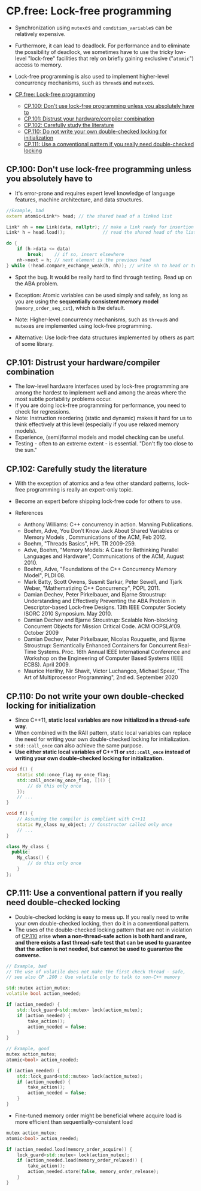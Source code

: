 # CP.free: Lock-free programming
- Synchronization using `mutex`es and `condition_variable`s can be relatively expensive.
- Furthermore, it can lead to deadlock. For performance and to eliminate the possibility of deadlock, we sometimes have to use the tricky low-level "lock-free" facilities that rely on briefly gaining exclusive ("`atomic`") access to memory.
- Lock-free programming is also used to implement higher-level concurrency mechanisms, such as `thread`s and `mutex`es.

- [CP.free: Lock-free programming](#cpfree-lock-free-programming)
  - [CP.100: Don't use lock-free programming unless you absolutely have to](#cp100-dont-use-lock-free-programming-unless-you-absolutely-have-to)
  - [CP.101: Distrust your hardware/compiler combination](#cp101-distrust-your-hardwarecompiler-combination)
  - [CP.102: Carefully study the literature](#cp102-carefully-study-the-literature)
  - [CP.110: Do not write your own double-checked locking for initialization](#cp110-do-not-write-your-own-double-checked-locking-for-initialization)
  - [CP.111: Use a conventional pattern if you really need double-checked locking](#cp111-use-a-conventional-pattern-if-you-really-need-double-checked-locking)

## CP.100: Don't use lock-free programming unless you absolutely have to
- It's error-prone and requires expert level knowledge of language features, machine architecture, and data structures.
```cpp
//Example, bad
extern atomic<Link*> head; // the shared head of a linked list

Link* nh = new Link(data, nullptr); // make a link ready for insertion
Link* h = head.load();              // read the shared head of the list

do {
    if (h->data <= data)
        break;    // if so, insert elsewhere
    nh->next = h; // next element is the previous head
} while (!head.compare_exchange_weak(h, nh)); // write nh to head or to h
```
- Spot the bug. It would be really hard to find through testing. Read up on the ABA problem.

- Exception: Atomic variables can be used simply and safely, as long as you are using the **sequentially consistent memory model** (`memory_order_seq_cst`), which is the default.
- Note: Higher-level concurrency mechanisms, such as `thread`s and `mutex`es are implemented using lock-free programming.
- Alternative: Use lock-free data structures implemented by others as part of some library.

## CP.101: Distrust your hardware/compiler combination
- The low-level hardware interfaces used by lock-free programming are among the hardest to implement well and among the areas where the most subtle portability problems occur.
- If you are doing lock-free programming for performance, you need to check for regressions.
- Note: Instruction reordering (static and dynamic) makes it hard for us to think effectively at this level (especially if you use relaxed memory models). 
- Experience, (semi)formal models and model checking can be useful.
- Testing - often to an extreme extent - is essential. "Don't fly too close to the sun."

## CP.102: Carefully study the literature
- With the exception of atomics and a few other standard patterns, lock-free programming is really an expert-only topic.
- Become an expert before shipping lock-free code for others to use.

- References
  - Anthony Williams: C++ concurrency in action. Manning Publications.
  - Boehm, Adve, You Don't Know Jack About Shared Variables or Memory Models , Communications of the ACM, Feb 2012.
  - Boehm, "Threads Basics", HPL TR 2009-259.
  - Adve, Boehm, "Memory Models: A Case for Rethinking Parallel Languages and Hardware", Communications of the ACM, August 2010.
  - Boehm, Adve, "Foundations of the C++ Concurrency Memory Model", PLDI 08.
  - Mark Batty, Scott Owens, Susmit Sarkar, Peter Sewell, and Tjark Weber, "Mathematizing C++ Concurrency", POPL 2011.
  - Damian Dechev, Peter Pirkelbauer, and Bjarne Stroustrup: Understanding and Effectively Preventing the ABA Problem in Descriptor-based Lock-free Designs. 13th IEEE Computer Society ISORC 2010 Symposium. May 2010.
  - Damian Dechev and Bjarne Stroustrup: Scalable Non-blocking Concurrent Objects for Mission Critical Code. ACM OOPSLA'09. October 2009
  - Damian Dechev, Peter Pirkelbauer, Nicolas Rouquette, and Bjarne Stroustrup: Semantically Enhanced Containers for Concurrent Real-Time Systems. Proc. 16th Annual IEEE International Conference and Workshop on the Engineering of Computer Based Systems (IEEE ECBS). April 2009.
  - Maurice Herlihy, Nir Shavit, Victor Luchangco, Michael Spear, "The Art of Multiprocessor Programming", 2nd ed. September 2020

## CP.110: Do not write your own double-checked locking for initialization
- Since C++11, **static local variables are now initialized in a thread-safe way**.
- When combined with the RAII pattern, static local variables can replace the need for writing your own double-checked locking for initialization.
- `std::call_once` can also achieve the same purpose.
- **Use either static local variables of C++11 or `std::call_once` instead of writing your own double-checked locking for initialization.**

```cpp
void f() {
    static std::once_flag my_once_flag;
    std::call_once(my_once_flag, []() {
        // do this only once
    });
    // ...
}

void f() {
    // Assuming the compiler is compliant with C++11
    static My_class my_object; // Constructor called only once
    // ...
}

class My_class {
  public:
    My_class() {
        // do this only once
    }
};
```

## CP.111: Use a conventional pattern if you really need double-checked locking
- Double-checked locking is easy to mess up. If you really need to write your own double-checked locking, then do it in a conventional pattern.
- The uses of the double-checked locking pattern that are not in violation of [CP.110](#cp110-do-not-write-your-own-double-checked-locking-for-initialization)  arise **when a non-thread-safe action is both hard and rare, and there exists a fast thread-safe test that can be used to guarantee that the action is not needed, but cannot be used to guarantee the converse.**

```cpp
// Example, bad
// The use of volatile does not make the first check thread - safe,
// see also CP .200 : Use volatile only to talk to non-C++ memory

std::mutex action_mutex;
volatile bool action_needed;

if (action_needed) {
    std::lock_guard<std::mutex> lock(action_mutex);
    if (action_needed) {
        take_action();
        action_needed = false;
    }
}

// Example, good
mutex action_mutex;
atomic<bool> action_needed;

if (action_needed) {
    std::lock_guard<std::mutex> lock(action_mutex);
    if (action_needed) {
        take_action();
        action_needed = false;
    }
}
```
- Fine-tuned memory order might be beneficial where acquire load is more efficient than sequentially-consistent load
```cpp
mutex action_mutex;
atomic<bool> action_needed;

if (action_needed.load(memory_order_acquire)) {
    lock_guard<std::mutex> lock(action_mutex);
    if (action_needed.load(memory_order_relaxed)) {
        take_action();
        action_needed.store(false, memory_order_release);
    }
}
```
